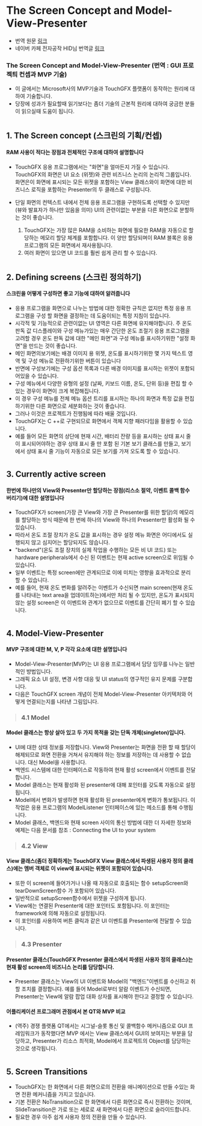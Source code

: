 # The Screen Concept and Model-View-Presenter
 - 번역 원문 [링크](https://touchgfx.zendesk.com/hc/en-us/articles/205717801-The-Screen-Concept-and-Model-View-Presenter)
 - 네이버 카페 전자공작 HID님 번역글 [링크](https://cafe.naver.com/circuitsmanual/213630)
 ### The Screen Concept and Model-View-Presenter (번역 : GUI 프로젝틔 컨셉과 MVP 기술) 
   - 이 글에서는 Microsoft사의 MVP기술과 TouchGFX 플랫폼이 동작하는 원리에 대하여 기술합니다.
   - 당장에 성과가 필요할때 읽기보다는 좀더 기술의 근본적 원리에 대하여 궁금한 분들이 읽으실때 도움이 됩니다.
 #
 ## 1. The Screen concept (스크린의 기획/컨셉)
  #### RAM 사용이 적다는 장점과 전체적인 구조에 대하여 설명합니다 
   - TouchGFX 응용 프로그램에서는 "화면"을 얼마든지 가질 수 있습니다. TouchGFX의 화면은 UI 요소 (위젯)와 관련 비즈니스 논리의 논리적 그룹입니다. 화면은이 화면에 표시되는 모든 위젯을 포함하는 View 클래스와이 화면에 대한 비즈니스 로직을 포함하는 Presenter의 두 클래스로 구성됩니다.
 
   - 단일 화면의 컨텍스트 내에서 전체 응용 프로그램을 구현하도록 선택할 수 있지만 (뷰와 발표자가 하나만 있음을 의미) UI의 관련이없는 부분을 다른 화면으로 분할하는 것이 좋습니다.
     1. TouchGFX는 가장 많은 RAM을 소비하는 화면에 필요한 RAM을 자동으로 할당하는 메모리 할당 체계를 포함합니다. 이 양만 할당되며이 RAM 블록은 응용 프로그램의 모든 화면에서 재사용됩니다.
     2. 여러 화면이 있으면 UI 코드를 훨씬 쉽게 관리 할 수 ​​있습니다.
 #
 ## 2. Defining screens (스크린 정의하기)
  #### 스크린을 어떻게 구성하면 좋고 기능에 대하여 알려줍니다
   - 응용 프로그램을 화면으로 나누는 방법에 대한 정확한 규칙은 없지만 특정 응용 프로그램을 구성 할 화면을 결정하는 데 도움이되는 특정 지침이 있습니다. 
   - 시각적 및 기능적으로 관련이없는 UI 영역은 다른 화면에 유지해야합니다. 주 온도 판독 값 디스플레이와 구성 메뉴가있는 매우 간단한 온도 조절기 응용 프로그램을 고려할 경우 온도 판독 값에 대한 "메인 화면"과 구성 메뉴를 표시하기위한 "설정 화면"을 만드는 것이 좋습니다. 
   - 메인 화면의보기에는 배경 이미지 용 위젯, 온도를 표시하기위한 몇 가지 텍스트 영역 및 구성 메뉴로 전환하기위한 버튼이 있습니다
   - 반면에 구성보기에는 구성 옵션 목록과 다른 배경 이미지를 표시하는 위젯이 포함되어있을 수 있습니다. 
   - 구성 메뉴에서 다양한 유형의 설정 (날짜, 키보드 이름, 온도, 단위 등)을 편집 할 수있는 경우이 화면이 크게 복잡해집니다. 
   - 이 경우 구성 메뉴를 전체 메뉴 옵션 트리를 표시하는 하나의 화면과 특정 값을 편집하기위한 다른 화면으로 세분화하는 것이 좋습니다. 
   - 그러나 이것은 프로젝트가 진행됨에 따라 배울 것입니다.
   - TouchGFX는 C ++로 구현되므로 화면에서 객체 지향 패러다임을 활용할 수 있습니다. 
   - 예를 들어 모든 화면의 상단에 현재 시간, 배터리 잔량 등을 표시하는 상태 표시 줄이 표시되어야하는 경우 상태 표시 줄 만 포함 된 기본 보기 클래스를 만들고, 보기 에서 상태 표시 줄 기능이 자동으로 모든 보기를 가져 오도록 할 수 있습니다. 
 #
 ## 3. Currently active screen
  #### 한번에 하나만의 View와 Presenter만 할당하는 장점(리스소 절약, 이벤트 콜백 함수 버리기)에 대한 설명입니다
   - TouchGFX가 screen(가장 큰 View와 가장 큰 Presenter를 위한 할당)의 메모리를 할당하는 방식 때문에 한 번에 하나의 View와 하나의 Presenter만 활성화 될 수 있습니다. 
   - 따라서 온도 조절 장치가 온도 값을 표시하는 경우 설정 메뉴 화면은 어디에서도 실행되지 않고 심지어는 할당되지도 않습니다.
   - "backend"(온도 조절 장치의 실제 작업을 수행하는 모든 비 UI 코드) 또는 hardware peripherals에서 수신 된 이벤트는 현재 active screen으로 위임될 수 있습니다. 
   - 일부 이벤트는 특정 screen에만 관계되므로 이에 미치는 영향을 효과적으로 분리 할 수 ​​있습니다. 
   - 예를 들어, 현재 온도 변화를 알려주는 이벤트가 수신되면 main screen(현재 온도를 나타내는 text area을 업데이트하는)에서만 처리 될 수 있지만, 온도가 표시되지 않는 설정 screen은 이 이벤트와 관계가 없으므로 이벤트를 간단히 폐기 할 수 있습니다.
 #
 ## 4. Model-View-Presenter
  #### MVP 구조에 대한 M, V, P 각각 요소에 대한 설명입니다
   - Model-View-Presenter(MVP)는 UI 응용 프로그램에서 담당 임무를 나누는 일반적인 방법입니다. 
   - 그래픽 요소 UI 설정, 변경 사항 대응 및 UI status의 영구적인 유지 문제를 구분합니다.
   - 다음은 TouchGFX screen 개념이 전체 Model-View-Presenter 아키텍처와 어떻게 연결되는지를 나타낸 그림입니다.
  > ### 4.1 Model
   #### Model 클래스는 항상 살아 있고 두 가지 목적을 갖는 단독 개체(singleton)입니다. 
   - UI에 대한 상태 정보를 저장합니다. View와 Presenter는 화면을 전환 할 때 할당이 해제되므로 화면 전환을 거쳐서 유지해야 하는 정보를 저장하는 데 사용할 수 없습니다. 대신 Model을 사용합니다. 
   - 백엔드 시스템에 대한 인터페이스로 작동하여 현재 활성 screen에서 이벤트를 전달합니다.
   - Model 클래스는 현재 활성화 된 presenter에 대해 포인터를 갖도록 자동으로 설정됩니다. 
   - Model에서 변화가 발생하면 현재 활성화 된 presenter에게 변화가 통보됩니다. 이 작업은 응용 프로그램의 ModelListener 인터페이스에 있는 메소드를 통해 수행됩니다.
   - Model 클래스, 백엔드와 현재 screen 사이의 통신 방법에 대한 더 자세한 정보와 예제는 다음 문서를 참조 :  Connecting the UI to your system
  > ### 4.2 View
   #### View 클래스(좀더 정확하게는 TouchGFX View 클래스에서 파생된 사용자 정의 클래스)에는 멤버 객체로 이 view에 표시되는 위젯이 포함되어 있습니다. 
   - 또한 이 screen에 들어가거나 나올 때 자동으로 호출되는 함수 setupScreen와 tearDownScreen함수 가 포함되어 있습니다. 
   - 일반적으로 setupScreen함수에서 위젯을 구성하게 됩니다.
   - View에는 연결된 Presenter에 대한 포인터도 포함됩니다. 이 포인터는 framework에 의해 자동으로 설정됩니다. 
   - 이 포인터를 사용하여 버튼 클릭과 같은 UI 이벤트를 Presenter에 전달할 수 있습니다.
  > ### 4.3 Presenter
   #### Presenter 클래스(TouchGFX Presenter 클래스에서 파생된 사용자 정의 클래스)는 현재 활성 screen의 비즈니스 논리를 담당합니다. 
   - Presenter 클래스는 View의 UI 이벤트와 Model의 "백엔드"이벤트를 수신하고 취할 조치를 결정합니다. 예를 들어 Model로부터 알람 이벤트가 수신되면, Presenter는 View에 알람 팝업 대화 상자를 표시해야 한다고 결정할 수 있습니다.
   #### 어플리케이션 프로그래머 관점에서 본 QT와 MVP 비교 
   - (역주) 경쟁 플랫폼 QT에서는 시그널-슬롯 통신 및 콜백함수 메커니즘으로 GUI 프레임워크가 동작했다면 MVP 에서는 View 클래스에서 GUI의 보여지는 부분을 담당하고, Presenter가 리소스 최적화, Model에서 프로젝트의 Object를 담당하는것으로 생각됩니다.
 #
 ## 5. Screen Transitions
   - TouchGFX는 한 화면에서 다른 화면으로의 전환을 애니메이션으로 만들 수있는 화면 전환 메커니즘을 가지고 있습니다. 
   - 기본 전환은 NoTransition으로  한 화면에서 다른 화면으로 즉시 전환하는 것이며, SlideTransition은 가로 또는 세로로 새 화면에서 다른 화면으로 슬라이드합니다. 
   - 필요한 경우 아주 쉽게 사용자 정의 전환을 만들 수 있습니다.

